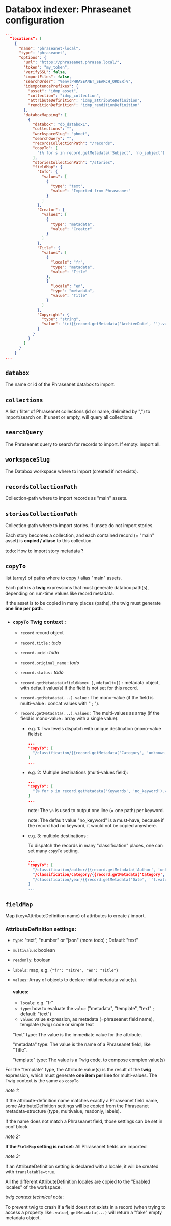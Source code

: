 # Databox indexer: Phraseanet configuration
```json lines
...
  "locations": [
    {
      "name": "phraseanet-local",
      "type": "phraseanet",
      "options": {
        "url": "https://phraseanet.phrasea.local/",
        "token": "my_token",
        "verifySSL": false,
        "importFiles": false,
        "searchOrder": "%env(PHRASEANET_SEARCH_ORDER)%",
        "idempotencePrefixes": {
          "asset": "idmp_asset",
          "collection": "idmp_collection",
          "attributeDefinition": "idmp_attributeDefinition",
          "renditionDefinition": "idmp_renditionDefinition"
        },
        "databoxMapping": [
          {
            "databox": "db_databox1",
            "collections": "",
            "workspaceSlug": "phnet",
            "searchQuery": "",
            "recordsCollectionPath": "/records",
            "copyTo": [
              "{% for s in record.getMetadata('Subject', 'no_subject').values %}/classification/{{ record.getMetadata('Creator', 'no_creator').value | escapePath }}/{{ s | escapePath }}\n{% endfor %}"
            ],
            "storiesCollectionPath": "/stories",
            "fieldMap": {
              "Info": {
                "values": [
                  {
                    "type": "text",
                    "value": "Imported from Phraseanet"
                  }
                ]
              },
              "Creator": {
                "values": [
                  {
                    "type": "metadata",
                    "value": "Creator"
                  }
                ]
              },
              "Title": {
                "values": [
                  {
                    "locale": "fr",
                    "type": "metadata",
                    "value": "Title"
                  },
                  {
                    "locale": "en",
                    "type": "metadata",
                    "value": "Title"
                  }
                ]
              },
              "Copyright": {
                "type": "string",
                "value": "(c){{record.getMetadata('ArchiveDate', '').value | date('Y')}} {{record.getMetadata('Creator', '').value}}"
              }
            }
          }
        ]
      }
    }
...
```

## `databox` 
The name or id of the Phraseanet databox to import.

## `collections`
A list / filter of Phraseanet collections (id or name, delimited by ",") to import/search on. If unset or empty, will query all collections.

## `searchQuery`
The Phraseanet query to search for records to import. If empty: import all.

## `workspaceSlug` 
The Databox workspace where to import (created if not exists).

## `recordsCollectionPath`
Collection-path where to import records as "main" assets.

## `storiesCollectionPath`
Collection-path where to import stories. If unset: do not import stories.

Each story becomes a collection, and each contained record (= "main" asset) is **copied / aliase** to this collection.

todo: How to import story metadata ?

## `copyTo`
list (array) of paths where to copy / alias "main" assets.

Each path is a **twig** expressions that must generate databox path(s), depending on run-time values like record metadata.

If the asset is to be copied in many places (paths), the twig must generate **one line per path**.

- ### `copyTo` Twig context :
    
    - `record` record object

    - `record.title` : _todo_

    - `record.uuid` : _todo_

    - `record.original_name` : _todo_

    - `record.status` : _todo_

    - `record.getMetadata(<fieldName> [,<default>])` : metadata object, with default value(s) if the field is not set for this record.

    - `record.getMetadata(...).value` : The mono-value (if the field is multi-value : concat values with " ; ").

    - `record.getMetadata(...).values` : The multi-values as array (if the field is mono-value : array with a single value).

        - e.g. 1: Two levels dispatch with unique destination (mono-value fields):

            ```json lines
            ...
            "copyTo": [
              "/classification/{{record.getMetadata('Category', 'unknown_category').value | escapePath}}/{{record.getMetadata('SubCategory', 'unknown_subcategory').value | escapePath}}"
            ]
            ...
            ```

        - e.g. 2: Multiple destinations (multi-values field):

            ```json lines
            ...
            "copyTo": [
              "{% for s in record.getMetadata('Keywords', 'no_keyword').values %}/classification/{{ s | escapePath }}\n{% endfor %}"
            ]
            ...
            ```
          note: The `\n` is used to output one line (= one path) per keyword.

          note: The default value "no_keyword" is a must-have, because if the record had no keyword, it would not be copied anywhere.

        - e.g. 3: multiple destinations :

          To dispatch the records in many "classification" places, one can set many `copyTo` setting.
            ```json lines
            ...
            "copyTo": [
              "/classification/author/{{record.getMetadata('Author', 'unknown_author').value | escapePath}},
              "/classification/category/{{record.getMetadata('Category', 'unknown_category').value | escapePath}},
              "/classification/year/{{record.getMetadata('Date', '').value is empty ? 'unknown_date' : {{record.getMetadata('Date').value | date('Y')}}
            ]
            ...
            ```

## `fieldMap` 
Map (key=AttributeDefinition name) of attributes to create / import.

### AttributeDefinition settings:

- `type`: "text", "number" or "json" (more todo) ; Defautl: "text"
- `multivalue`: boolean
- `readonly`: boolean
- `labels`: map, e.g. `{"fr": "Titre", "en": "Title"}`
- `values`: Array of objects to declare initial metadata value(s).

    #### values:
    - `locale`: e.g. "fr"
    - `type`: how to evaluate the `value` ("metadata", "template", "text" ; default: "text")
    - `value`: value expression, as metadata (=phraseanet field name), template (twig) code or simple text

    "text" type: The value is the immediate value for the attribute.

    "metadata" type: The value is the name of a Phraseanet field, like "Title".

    "template" type: The value is a Twig code, to compose complex value(s)

    
For the "template" type, the Attribute value(s) is the result of the **twig** expression,
which must generate **one item per line** for multi-values.
The Twig context is the same as `copyTo`


_note 1:_

If the attribute-definition name matches exactly a Phraseanet field name,
some AttributeDefinition settings will be copied from the
Phraseanet metadata-structure (type, multivalue, readonly, labels).

If the name does not match a Phraseanet field, those settings can be set in conf block.


_note 2:_

**If the `FieldMap` setting is not set**: All Phraseanet fields are imported


_note 3:_

If an AttributeDefinition setting is declared with a locale, it will be created
with `translatable=true`.

All the different AttributeDefinition locales are copied to the "Enabled locales" of the workspace.


_twig context technical note_: 

To prevent twig to crash if a field doest not exists in a record (when trying to access a property like `.value`),
`getMetadata(...)` will return a "fake" empty metadata object.

